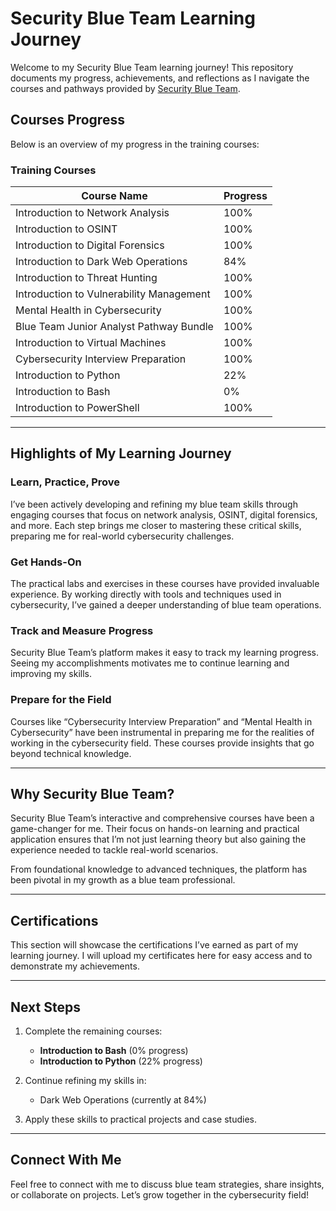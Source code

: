# Security Blue Team Learning Journey

Welcome to my Security Blue Team learning journey! This repository documents my progress, achievements, and reflections as I navigate the courses and pathways provided by [Security Blue Team](https://elearning.securityblue.team/).

## Courses Progress
Below is an overview of my progress in the training courses:

### **Training Courses**
| Course Name                           | Progress |
|---------------------------------------|----------|
| Introduction to Network Analysis      | 100%     |
| Introduction to OSINT                 | 100%     |
| Introduction to Digital Forensics     | 100%     |
| Introduction to Dark Web Operations   | 84%      |
| Introduction to Threat Hunting        | 100%     |
| Introduction to Vulnerability Management | 100%  |
| Mental Health in Cybersecurity        | 100%     |
| Blue Team Junior Analyst Pathway Bundle | 100%   |
| Introduction to Virtual Machines      | 100%     |
| Cybersecurity Interview Preparation   | 100%     |
| Introduction to Python                | 22%      |
| Introduction to Bash                  | 0%       |
| Introduction to PowerShell            | 100%     |

---

## Highlights of My Learning Journey

### **Learn, Practice, Prove**
I’ve been actively developing and refining my blue team skills through engaging courses that focus on network analysis, OSINT, digital forensics, and more. Each step brings me closer to mastering these critical skills, preparing me for real-world cybersecurity challenges.

### **Get Hands-On**
The practical labs and exercises in these courses have provided invaluable experience. By working directly with tools and techniques used in cybersecurity, I’ve gained a deeper understanding of blue team operations.

### **Track and Measure Progress**
Security Blue Team’s platform makes it easy to track my learning progress. Seeing my accomplishments motivates me to continue learning and improving my skills.

### **Prepare for the Field**
Courses like “Cybersecurity Interview Preparation” and “Mental Health in Cybersecurity” have been instrumental in preparing me for the realities of working in the cybersecurity field. These courses provide insights that go beyond technical knowledge.

---

## Why Security Blue Team?
Security Blue Team’s interactive and comprehensive courses have been a game-changer for me. Their focus on hands-on learning and practical application ensures that I’m not just learning theory but also gaining the experience needed to tackle real-world scenarios.

From foundational knowledge to advanced techniques, the platform has been pivotal in my growth as a blue team professional.

---

## Certifications
This section will showcase the certifications I’ve earned as part of my learning journey. I will upload my certificates here for easy access and to demonstrate my achievements.

---

## Next Steps
1. Complete the remaining courses:
   - **Introduction to Bash** (0% progress)
   - **Introduction to Python** (22% progress)

2. Continue refining my skills in:
   - Dark Web Operations (currently at 84%)

3. Apply these skills to practical projects and case studies.

---

## Connect With Me
Feel free to connect with me to discuss blue team strategies, share insights, or collaborate on projects. Let’s grow together in the cybersecurity field!

